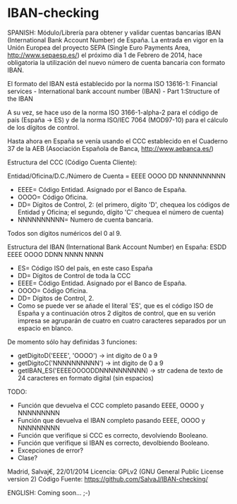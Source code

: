 IBAN-checking
=============

SPANISH:
Módulo/Librería para obtener y validar cuentas bancarias IBAN (International Bank Account Number) de España.  La entrada en vigor en la Unión Europea del proyecto SEPA (Single Euro Payments Area, http://www.sepaesp.es/) el próximo día 1 de Febrero de 2014, hace obligatoria la utilización del nuevo número de cuenta bancaria con formato IBAN.

El formato del IBAN está establecido por la norma ISO 13616-1:
    Financial services - International bank account number (IBAN) - Part 1:Structure of the IBAN
    
A su vez, se hace uso de la norma ISO 3166-1-alpha-2 para el código de país (España -> ES) y de la norma ISO/IEC 7064 (MOD97-10) para el cálculo de los dígitos de control.

Hasta ahora en España se venía usando el CCC establecido en el Cuaderno 37 de la AEB (Asociación Española de Banca, http://www.aebanca.es/)

Estructura del CCC (Código Cuenta Cliente):

Entidad/Oficina/D.C./Número de Cuenta = EEEE OOOO DD NNNNNNNNNN
- EEEE= Código Entidad.  Asignado por el Banco de España.
- OOOO= Código Oficina.
- DD= Dígitos de Control, 2: (el primero, dígito 'D', chequea los códigos de Entidad y Oficina; el segundo, dígito 'C' chequea el número de cuenta)
- NNNNNNNNNN= Numero de cuenta bancaria.

Todos son dígitos numéricos del 0 al 9.

Estructura del IBAN (International Bank Account Number) en España: ESDD EEEE OOOO DDNN NNNN NNNN
- ES= Código ISO del país, en este caso España
- DD= Dígitos de Control de toda la CCC
- EEEE= Código Entidad.  Asignado por el Banco de España.
- OOOO= Código Oficina.
- DD= Dígitos de Control, 2.
- Como se puede ver se añade el literal 'ES', que es el código ISO de España y a continuación otros 2 dígitos de control, que en su verión impresa se agruparán de cuatro en cuatro caracteres separados por un espacio en blanco.

De momento sólo hay definidas 3 funciones:
- getDigitoD('EEEE', 'OOOO') -> int
    digito de 0 a 9
- getDigitoC('NNNNNNNNNN') -> int
    digito de 0 a 9
- getIBAN_ES('EEEEOOOODDNNNNNNNNNN) -> str
    cadena de texto de 24 caracteres en formato digital (sin espacios)


TODO: 
- Función que devuelva el CCC completo pasando EEEE, OOOO y NNNNNNNNN
- Función que devuelva el IBAN completo pasando EEEE, OOOO y NNNNNNNNN
- Función que verifique si CCC es correcto, devolviendo Booleano.
- Función que verifique si IBAN es correcto, devolbiendo Booleano.
- Excepciones de error?
- Clase?

Madrid, Salvaj€, 22/01/2014
Licencia: GPLv2 (GNU General Public License version 2)
Código Fuente: https://github.com/SalvaJ/IBAN-checking/

ENGLISH:
Coming soon...  ;-)

